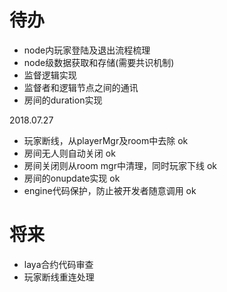 # 待办
- node内玩家登陆及退出流程梳理
- node级数据获取和存储(需要共识机制)
- 监督逻辑实现
- 监督者和逻辑节点之间的通讯
- 房间的duration实现

2018.07.27
- 玩家断线，从playerMgr及room中去除 ok
- 房间无人则自动关闭 ok
- 房间关闭则从room mgr中清理，同时玩家下线 ok
- 房间的onupdate实现 ok
- engine代码保护，防止被开发者随意调用 ok

# 将来
- laya合约代码审查
- 玩家断线重连处理